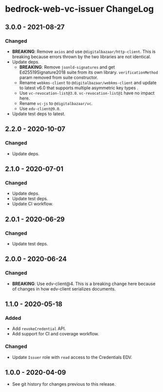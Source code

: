 # bedrock-web-vc-issuer ChangeLog

## 3.0.0 - 2021-08-27

### Changed
- **BREAKING**: Remove `axios` and use `@digitalbazaar/http-client`. This is
  breaking because errors thrown by the two libraries are not identical.
- Update deps.
  - **BREAKING**: Remove `jsonld-signatures` and get Ed25519Signature2018 suite
    from its own library. `verificationMethod` param removed from suite
    constructor.
  - Rename `webkms-client` to `@digitalbazaar/webkms-client` and
    update to latest v6.0 that supports multiple asymmetric key types .
  - Use `vc-revocation-list@3.0`. `vc-revocation-list@1` have no impact here.
  - Rename `vc-js` to `@digitalbazaar/vc`.
  - Use `edv-client@9.0`.
- Update test deps to latest.

## 2.2.0 - 2020-10-07

### Changed
- Update deps.

## 2.1.0 - 2020-07-01

### Changed
- Update deps.
- Update test deps.
- Update CI workflow.

## 2.0.1 - 2020-06-29

### Changed
- Update test deps.

## 2.0.0 - 2020-06-24

### Changed
- **BREAKING**: Use edv-client@4. This is a breaking change here because of
  changes in how edv-client serializes documents.

## 1.1.0 - 2020-05-18

### Added
- Add `revokeCredential` API.
- Add support for CI and coverage workflow.

### Changed
- Update `Issuer` role with `read` access to the Credentials EDV.

## 1.0.0 - 2020-04-09

- See git history for changes previous to this release.
